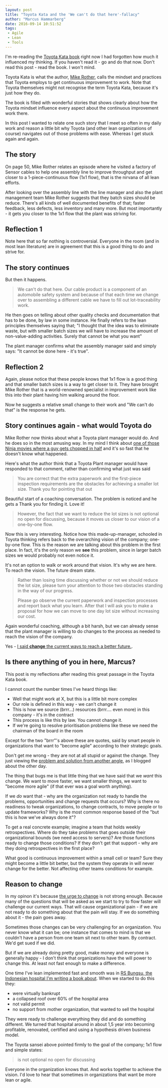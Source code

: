 ```yaml
---
layout: post
title: "Toyota Kata and the 'We can't do that here'-fallacy"
author: "Marcus Hammarberg"
date: 2016-09-14 10:51:52
tags:
 - Agile
 - Lean
 - Tools
---
```


I'm re-reading the [Toyota Kata book](https://www.amazon.com/Toyota-Kata-Managing-Improvement-Adaptiveness/dp/0071635238) right now I had forgotten how much it influenced my thinking. If you haven't read it - go and do that now. Don't read this post - read the book. I won't mind.

Toyota Kata is what the author, [Mike Rother](http://www-personal.umich.edu/~mrother/Homepage.html), calls the mindset and practices that Toyota employs to get continuous improvement to work. Note that Toyota themselves might not recognise the term Toyota Kata, because it's just how they do.

The book is filled with wonderful stories that shows clearly about how the Toyota mindset influence every aspect about the continuous improvement work there.

In this post I wanted to relate one such story that I meet so often in my daily work and reason a little bit why Toyota (and other lean organizations of course) navigates out of those problems with ease. Whereas I get stuck again and again.

<!-- excerpt-end -->

## The story

On page 50, Mike Rother relates an episode where he visited a factory of Sensor cables to help one assembly line to improve throughput and get closer to a 1-piece-continuous flow (1x1 flow), that is the nirvana of all lean efforts.

After looking over the assembly line with the line manager and also the plant management team Mike Rother suggests that they batch sizes should be reduce. There's all kinds of well documented benefits of that; faster feedback, less defects, less inventory and many more. But most importantly - it gets you closer to the 1x1 flow that the plant was striving for.

## Reflection 1

Note here that so far nothing is controversial. Everyone in the room (and in most lean literature) are in agreement that this is a good thing to do and strive for.

## The story continues

But then it happens.

> We can't do that here. Our cable product is a component of an automobile safety system and because of that each time we change over to assembling a different cable we have to fill out lot-traceability work.

He then goes on telling about other quality checks and documentation that has to be done, by law in some instance. He finally refers to the lean principles themselves saying that; "I thought that the idea was to eliminate waste, but with smaller batch sizes we will have to increase the amount of non-value-adding activities. Surely that cannot be what you want"

The plant manager confirms what the assembly manager said and simply says: "It cannot be done here - it's true".

## Reflection 2

Again, please notice that these people knows that 1x1 flow is a good thing  and that smaller batch sizes is a way to get closer to it. They have brought Mike Rother that is a world-renowned specialist in improvement work like this into their plant having him walking around the floor.

Now he suggests a relative small change to their work and "We can't do that" is the response he gets.

## Story continues again - what would Toyota do

Mike Rother now thinks about what a Toyota plant manager would do. And he does so in the most amusing way. In my mind I think about [one of those Ninja movies where a guy gets chopped in half](https://www.youtube.com/watch?v=155Ps_q0SUw) and it's so fast that he doesn't know what happened.

Here's what the author think that a Toyota Plant manager would have responded to that comment, rather than confirming what just was said

> You are correct that the extra paperwork and the first-piece inspection requirements are the obstacles for achieving a smaller lot size. Thank you for pointing that out

Beautiful start of a coaching conversation. The problem is noticed and he gets a Thank you for finding it. Love it!

> However, the fact that we want to reduce the lot sizes is not optional no open for discussing, because it moves us closer to our vision of a one-by-one flow.

Now this is very interesting. Notice how this made-up-manager, schooled in Toyota thinking refers back to the overarching vision of the company; one-by-one flow. This is the reason we are talking about this problem in the first place. In fact, it's the only reason we **see** this problem, since in larger batch sizes we would probably not even notice it.

It's not an option to walk or work around that vision. It's why we are here. To reach the vision. The future dream state.

> Rather than losing time discussing whether or not we should reduce the lot size, please turn your attention to those two obstacles standing in the way of our progress.
>
> Please go observe the current paperwork and inspection processes and report back what you learn. After that I will ask you to make a proposal for how we can move to one day lot size without increasing our cost.

Again wonderful coaching, although a bit harsh, but we can already sense that the plant manager is willing to do changes to the process as needed to reach the vision of the company.

Yes - [I said **change** the current ways to reach a better future.](https://www.marcusoft.net/2013/10/YesITalkAboutChange.html).

## Is there anything of you in here, Marcus?

This post is my reflections after reading this great passage in the Toyota Kata book.

I cannot count the number times I've heard things like:

* Well that might work at X, but this is a little bit more complex
* Our role is defined in this way - we can't change it
* This is how we source (brrr…) resources (brrr…. even more) in this company - it's in the contract
* This process is like this by law. You cannot change it.
* If we're going to resolve prioritisation problems like these we need the chairman of the board in the room

Except for the two "brrr"'s above these are quotes, said by smart people in organizations that want to "become agile" according to their strategic goals.

Don't get me wrong - they are not at all stupid or against the change. They just viewing the [problem and solution from another angle](https://www.marcusoft.net/2016/09/its-all-perspective.html), as I blogged about the other day.

The thing that bugs me is that little thing that we have said that we *want* this change. We want to move faster, we want smaller things, we want to "become more agile" (if that ever was a goal worth anything).

If we *do* want that - why are the organization not ready to handle the problems, opportunities and change requests that occurs? Why is there no readiness to tweak organizations, to change contracts, to move people or to update frameworks? Why is the most common response based of the "but this is how we've always done it"?

To get a real concrete example; imagine a team that holds weekly retrospectives. Where do they take problems that goes outside their organizational bounds (we need access to servers)? Are those functions ready to change those conditions? If they don't get that support - why are they doing retrospectives in the first place?

What good is continuous improvement within a small cell or team? Sure they might become a little bit better, but the system they operate in will never change for the better. Not affecting other teams conditions for example.

## Reason to change

In my opinon it's because [the urge to change](https://www.marcusoft.net/2012/10/agilechangetop51.html) is not strong enough. Because many of the questions that will be asked as we start to try to flow faster will challenge our current ways. That will cause organizational pain - if we are not ready to do something about that the pain will stay. If we do something about it - the pain goes away.

Sometimes those changes can be very challenging for an organization. You never know what it can be; one instance that comes to mind is that we couldn't have a person from one team sit next to other team. By contract. We'd get sued if we did.

But if we are already doing pretty good, make money and everyone is generally happy - I don't think that organizations have the will power to change this. At least not fast enough to make a difference.

One time I've lean implemented fast and smooth was in [RS Bungsu, the Indonesian hospital I'm writing a book about](http://bit.ly/bungsustory). When we started to do this they:

* were virtually bankrupt
* a collapsed roof over 60% of the hospital area
* not valid permit
* no support from mother organization, that wanted to sell the hospital

They were ready to challenge everything they did and do something different. We turned that hospital around in about 1,5 year into becoming profitable, renovated, certified and using a hypothesis driven business model.

The Toyota sansei above pointed firmly to the goal of the company; 1x1 flow and simple states:

> is not optional no open for discussing

Everyone in the organization knows that. And works together to achieve the vision. I'd love to hear that sometimes in organizations that want be more lean or agile.
